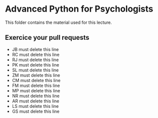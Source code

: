# Advanced Python for Psychologists

This folder contains the material used for this lecture.

## Exercice your pull requests

- JB must delete this line
- RC must delete this line
- RJ must delete this line
- PK must delete this line
- SL must delete this line
- ZM must delete this line
- CM must delete this line
- FM must delete this line
- MP must delete this line
- NR must delete this line
- AR must delete this line
- LS must delete this line
- GS must delete this line